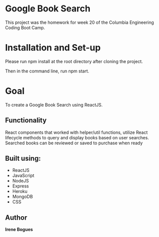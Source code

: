 # Google Book Search

This project was the homework for week 20 of the Columbia Engineering Coding Boot Camp.


# Installation and Set-up
Please run npm install at the root directory after cloning the project.

Then in the command line, run npm start.

# Goal
To create a Google Book Search using ReactJS.

## Functionality
React components that worked with helper/util functions, utilize React lifecycle methods to query and display books based on user searches.
Searched books can be reviewed or saved to purchase when ready


## Built using:
* ReactJS
* JavaScript
* NodeJS
* Express
* Heroku
* MongoDB
* CSS

## Author
**Irene Bogues** 

